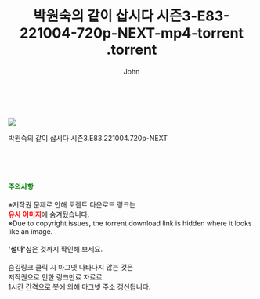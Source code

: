 ﻿---
layout: post
title:  "                   박원숙의 같이 삽시다 시즌3-E83-221004-720p-NEXT-mp4-torrent                .torrent"
author: John
categories: [ 영화 ]
tags: [  ]
image: https://torrentrj57.com/uploadfile/full/ae36b11bef0f040c51561f2a7890e8c730a666a6.jpg 
description: "                   박원숙의 같이 삽시다 시즌3-E83-221004-720p-NEXT-mp4-torrent                 torrent 정보 공유"
toc: true
toc_sticky: true
---

<br>
<p><img src="https://torrentrj57.com/uploadfile/full/ae36b11bef0f040c51561f2a7890e8c730a666a6.jpg"/></p>
 박원숙의 같이 삽시다 시즌3.E83.221004.720p-NEXT  
    
<br><br><br>
<p data-ke-size="size16"><b><span style="color: green;">주의사항</span></b><br /><br />※저작권 문제로 인해 토렌트 다운로드 링크는<br /><b><span style="color: red;">유사 이미지</span></b>에 숨겨뒀습니다.<br />※Due to copyright issues, the torrent download link is hidden where it looks like an image.<br /><br /><b>'설마'</b>싶은 것까지 확인해 보세요.<br /><br />숨김링크 클릭 시 마그넷 나타나지 않는 것은<br />저작권으로 인한 링크만료 자료로<br />1시간 간격으로 봇에 의해 마그넷 주소 갱신됩니다.</p>
